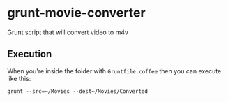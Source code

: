 grunt-movie-converter
=====================

Grunt script that will convert video to m4v

## Execution
When you're inside the folder with `Gruntfile.coffee` then you can execute like this:

    grunt --src=~/Movies --dest~/Movies/Converted

